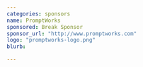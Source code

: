```yaml
---
categories: sponsors
name: PromptWorks
sponsored: Break Sponsor
sponsor_url: "http://www.promptworks.com"
logo: "promptworks-logo.png"
blurb:

---
```

